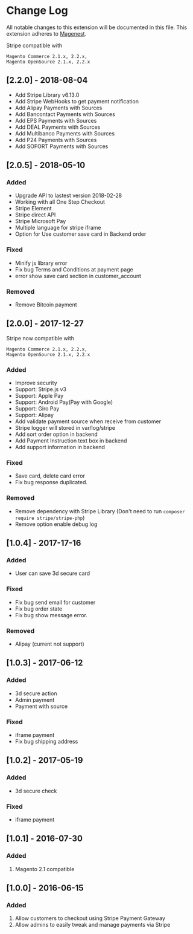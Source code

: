 # Change Log
All notable changes to this extension will be documented in this file.
This extension adheres to [Magenest](http://magenest.com/).


Stripe compatible with 
```
Magento Commerce 2.1.x, 2.2.x, 
Magento OpenSource 2.1.x, 2.2.x
```
## [2.2.0] - 2018-08-04
-   Add Stripe Library v6.13.0
-   Add Stripe WebHooks to get payment notification
-   Add Alipay Payments with Sources
-   Add Bancontact Payments with Sources
-   Add EPS Payments with Sources
-   Add DEAL Payments with Sources
-   Add Multibanco Payments with Sources
-   Add P24 Payments with Sources
-   Add SOFORT Payments with Sources

## [2.0.5] - 2018-05-10
### Added
-   Upgrade API to lastest version 2018-02-28
-   Working with all One Step Checkout
-   Stripe Element 
-   Stripe direct API
-   Stripe Microsoft Pay
-   Multiple language for stripe iframe
-   Option for Use customer save card in Backend order
### Fixed
-   Minify js library error
-   Fix bug Terms and Conditions at payment page 
-   error show save card section in customer_account
### Removed
-   Remove Bitcoin payment


## [2.0.0] - 2017-12-27
Stripe now compatible with 
```
Magento Commerce 2.1.x, 2.2.x, 
Magento OpenSource 2.1.x, 2.2.x
```
### Added
-   Improve security
-   Support: Stripe.js v3
-   Support: Apple Pay
-   Support: Android Pay(Pay with Google)
-   Support: Giro Pay
-   Support: Alipay
-   Add validate payment source when receive from customer
-   Stripe logger will stored in var/log/stripe
-   Add sort order option in backend
-   Add Payment Instruction text box in backend
-   Add support information in backend
### Fixed
-   Save card, delete card error
-   Fix bug response duplicated. 
### Removed
-   Remove dependency with Stripe Library (Don't need to run `composer require stripe/stripe-php`)
-   Remove option enable debug log

## [1.0.4] - 2017-17-16
### Added
-   User can save 3d secure card
### Fixed
-   Fix bug send email for customer
-   Fix bug order state
-   Fix bug show message error.
### Removed
-   Alipay (current not support)

## [1.0.3] - 2017-06-12
### Added
-   3d secure action
-   Admin payment
-   Payment with source
### Fixed
-   iframe payment
-   Fix bug shipping address

## [1.0.2] - 2017-05-19
### Added
-   3d secure check
### Fixed
-   iframe payment

## [1.0.1] - 2016-07-30
### Added
1. Magento 2.1 compatible

## [1.0.0] - 2016-06-15
### Added
1. Allow customers to checkout using Stripe Payment Gateway
2. Allow admins to easily tweak and manage payments via Stripe